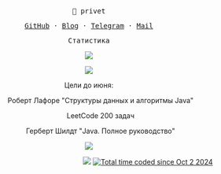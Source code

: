 <p align="center"><samp>👋 privet</samp></p>
<p align="center"><samp><a href="https://github.com/nokisev">GitHub</a> · <a href="https://nokisev.me">Blog</a> · <a href="https://t.me/nokisev_bot">Telegram</a> · <a href="mailto:nokisev@mail.ru">Mail</a></samp></p>

<p align="center"><samp>Статистика</samp></p>
<p align="center">
  <img src="https://github-readme-stats.vercel.app/api?username=nokisev&show_icons=true&theme=graywhite&count_private=true&hide_title=true&hide_rank=true&text_bold=false&include_all_commits=true">
</p>
<p  align='center'>
 <img src="https://i.pinimg.com/originals/7e/64/53/7e6453a23165c661b304dde10d16a538.gif"/>
</p>
<p align='center'>Цели до июня:
  <ul align='center'>
    <ol>Роберт Лафоре "Структуры данных и алгоритмы Java"</ol>
    <ol>LeetCode 200 задач</ol>
    <ol>Герберт Шилдт "Java. Полное руководство"</ol>
  </ul>
</p>
<p align="center">
  <img src="https://github-profile-trophy.vercel.app/?username=nokisev&theme=nord" />
</p>
<p align="right">
  <img src="https://www.codewars.com/users/nokisev/badges/micro">
  <a href="https://wakatime.com/@6c8b5a41-3319-4bff-960c-e202aea18a81"><img src="https://wakatime.com/badge/user/6c8b5a41-3319-4bff-960c-e202aea18a81.svg" alt="Total time coded since Oct 2 2024" /></a>
</p>



